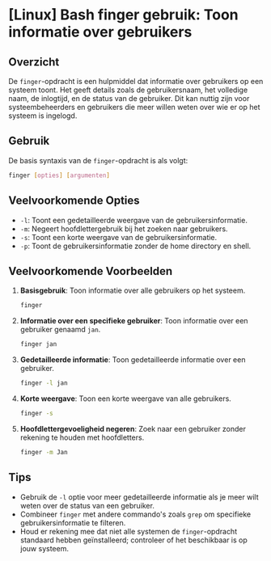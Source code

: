 # [Linux] Bash finger gebruik: Toon informatie over gebruikers

## Overzicht
De `finger`-opdracht is een hulpmiddel dat informatie over gebruikers op een systeem toont. Het geeft details zoals de gebruikersnaam, het volledige naam, de inlogtijd, en de status van de gebruiker. Dit kan nuttig zijn voor systeembeheerders en gebruikers die meer willen weten over wie er op het systeem is ingelogd.

## Gebruik
De basis syntaxis van de `finger`-opdracht is als volgt:

```bash
finger [opties] [argumenten]
```

## Veelvoorkomende Opties
- `-l`: Toont een gedetailleerde weergave van de gebruikersinformatie.
- `-m`: Negeert hoofdlettergebruik bij het zoeken naar gebruikers.
- `-s`: Toont een korte weergave van de gebruikersinformatie.
- `-p`: Toont de gebruikersinformatie zonder de home directory en shell.

## Veelvoorkomende Voorbeelden

1. **Basisgebruik**: Toon informatie over alle gebruikers op het systeem.
   ```bash
   finger
   ```

2. **Informatie over een specifieke gebruiker**: Toon informatie over een gebruiker genaamd `jan`.
   ```bash
   finger jan
   ```

3. **Gedetailleerde informatie**: Toon gedetailleerde informatie over een gebruiker.
   ```bash
   finger -l jan
   ```

4. **Korte weergave**: Toon een korte weergave van alle gebruikers.
   ```bash
   finger -s
   ```

5. **Hoofdlettergevoeligheid negeren**: Zoek naar een gebruiker zonder rekening te houden met hoofdletters.
   ```bash
   finger -m Jan
   ```

## Tips
- Gebruik de `-l` optie voor meer gedetailleerde informatie als je meer wilt weten over de status van een gebruiker.
- Combineer `finger` met andere commando's zoals `grep` om specifieke gebruikersinformatie te filteren.
- Houd er rekening mee dat niet alle systemen de `finger`-opdracht standaard hebben geïnstalleerd; controleer of het beschikbaar is op jouw systeem.